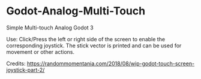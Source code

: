 # Godot-Analog-Multi-Touch
Simple Multi-touch Analog Godot 3

Use: Click/Press the left or right side of the screen to enable the corresponding joystick. The stick vector is printed and can be used for movement or other actions.

Credits:
https://randommomentania.com/2018/08/wip-godot-touch-screen-joystick-part-2/

